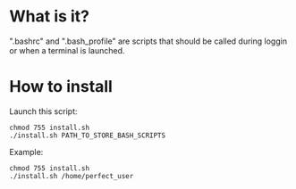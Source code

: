 # What is it?

".bashrc" and ".bash_profile" are scripts that should be called during loggin
or when a terminal is launched.


# How to install

Launch this script:
```shell
chmod 755 install.sh
./install.sh PATH_TO_STORE_BASH_SCRIPTS
```

Example:
```shell
chmod 755 install.sh
./install.sh /home/perfect_user
```